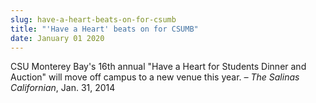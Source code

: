 ```yaml
---
slug: have-a-heart-beats-on-for-csumb
title: "'Have a Heart' beats on for CSUMB"
date: January 01 2020
---
```


<p>CSU Monterey Bay's 16th annual "Have a Heart for Students Dinner and Auction" will move off campus to a new venue this year. <em>– The Salinas Californian</em>, Jan. 31, 2014
</p>
